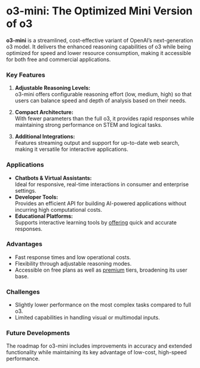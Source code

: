 # o3-mini: The Optimized Mini Version of o3

**o3-mini** is a streamlined, cost-effective variant of OpenAI’s next-generation o3 model. It delivers the enhanced reasoning capabilities of o3 while being optimized for speed and lower resource consumption, making it accessible for both free and commercial applications.

### Key Features

1. **Adjustable Reasoning Levels:**  
   o3-mini offers configurable reasoning effort (low, medium, high) so that users can balance speed and depth of analysis based on their needs.

2. **Compact Architecture:**  
   With fewer parameters than the full o3, it provides rapid responses while maintaining strong performance on STEM and logical tasks.

3. **Additional Integrations:**  
   Features streaming output and support for up-to-date web search, making it versatile for interactive applications.

### Applications

- **Chatbots & Virtual Assistants:**  
  Ideal for responsive, real-time interactions in consumer and enterprise settings.
- **Developer Tools:**  
  Provides an efficient API for building AI-powered applications without incurring high computational costs.
- **Educational Platforms:**  
  Supports interactive learning tools by [offering](../o/offering.md) quick and accurate responses.

### Advantages

- Fast response times and low operational costs.
- Flexibility through adjustable reasoning modes.
- Accessible on free plans as well as [premium](../p/premium.md) tiers, broadening its user base.

### Challenges

- Slightly lower performance on the most complex tasks compared to full o3.
- Limited capabilities in handling visual or multimodal inputs.

### Future Developments

The roadmap for o3-mini includes improvements in accuracy and extended functionality while maintaining its key advantage of low-cost, high-speed performance.
